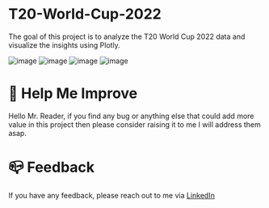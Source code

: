 # T20-World-Cup-2022

The goal of this project is to analyze the T20 World Cup 2022 data and visualize the insights using Plotly.

![image](https://user-images.githubusercontent.com/115185834/209845754-782b2e24-17c2-4a99-bf7b-1eed93043be9.png)
![image](https://user-images.githubusercontent.com/115185834/209845792-780b091e-dd56-43d5-add6-7c07bc64ee34.png)
![image](https://user-images.githubusercontent.com/115185834/209845823-931cc7b7-db32-4c89-b9fa-b71f39e93d7f.png)
![image](https://user-images.githubusercontent.com/115185834/209845892-cd66abae-eaa1-4f3b-9608-e8019fe862a1.png)

# :tada: Help Me Improve

Hello Mr. Reader, if you find any bug or anything else that could add more value in this project then please consider raising it to me I will address them asap.

# :mailbox_closed: Feedback

If you have any feedback, please reach out to me via [LinkedIn](https://www.linkedin.com/in/arunkkumar-karthikeyan/)
